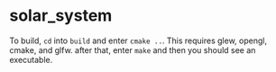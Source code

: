 # solar_system

To build, `cd` into `build` and enter `cmake ..`.
This requires glew, opengl, cmake, and glfw.
after that, enter `make` and then you should see an executable.
